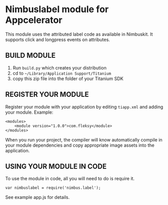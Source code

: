 Nimbuslabel module for Appcelerator
===========================================

This module uses the attributed label code as available in Nimbuskit. It supports click and longpress events on attributes.


BUILD MODULE
--------------------

1. Run `build.py` which creates your distribution
2. cd to `~/Library/Application Support/Titanium`
3. copy this zip file into the folder of your Titanium SDK

REGISTER YOUR MODULE
---------------------

Register your module with your application by editing `tiapp.xml` and adding your module.
Example:

```
<modules>
	<module version="1.0.0">com.fleksy</module>
</modules>
```

When you run your project, the compiler will know automatically compile in your module
dependencies and copy appropriate image assets into the application.

USING YOUR MODULE IN CODE
-------------------------

To use the module in code, all you will need to do is require it. 

```
var nimbuslabel = require('nimbus.label');
```

See example app.js for details.
